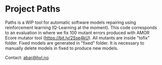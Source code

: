 # Project Paths

Paths is a WIP tool for automatic software models repairing using reinforcement learning (Q-Learning at the moment).
This code corresponds to an evaluation in where we fix 100 mutant errors produced with AMOR Ecore mutator tool (https://bit.ly/2Sse4kU).
All mutants are inside "tofix" folder.
Fixed models are generated in "fixed" folder.
It is necessary to manually delete models in fixed to produce new models.

Contact: abar@hvl.no
